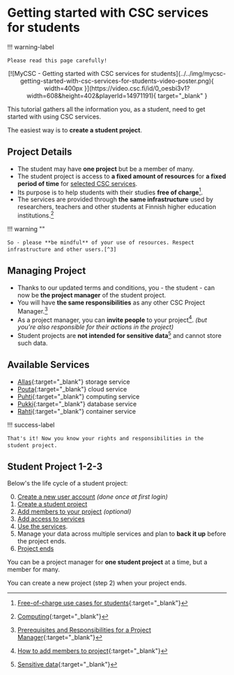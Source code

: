 # Getting started with CSC services for students

!!! warning-label

    Please read this page carefully!

<center>
[![MyCSC - Getting started with CSC services for students](../../img/mycsc-getting-started-with-csc-services-for-students-video-poster.png){ width=400px }](https://video.csc.fi/id/0_oesbi3v1?width=608&height=402&playerId=14971191){ target="_blank" }
</center>

This tutorial gathers all the information you, as a student, need to get started with using CSC services.

The easiest way is to **create a student project**.

## Project Details

- The student may have **one project** but be a member of many.
- The student project is access to **a fixed amount of resources** for **a fixed period of time** for [selected CSC services](#available-services).
- Its purpose is to help students with their studies **free of charge**[^1].
- The services are provided through **the same infrastructure** used by researchers, teachers and other students at Finnish higher education institutions.[^2]

!!! warning ""

    So - please **be mindful** of your use of resources. Respect infrastructure and other users.[^3]

## Managing Project

- Thanks to our updated terms and conditions, you - the student - can now be **the project manager** of the student project.
- You will have **the same responsibilities** as any other CSC Project Manager.[^4]
- As a project manager, you can **invite people** to your project[^5]. _(but you're also responsible for their actions in the project)_
- Student projects are **not intended for sensitive data**[^6] and cannot store such data.

## Available Services

- [Allas](../../data/Allas/index.md){:target="_blank"} storage service
- [Pouta](../../cloud/pouta/index.md){:target="_blank"} cloud service
- [Puhti](puhti_quick.md){:target="_blank"} computing service
- [Pukki](../../cloud/dbaas/index.md){:target="_blank"} database service
- [Rahti](../../cloud/rahti/index.md){:target="_blank"} container service

!!! success-label

    That's it! Now you know your rights and responsibilities in the student project.

## Student Project 1-2-3

Below's the life cycle of a student project:

0. [Create a new user account](../../accounts/how-to-create-new-user-account.md#getting-an-account-with-haka-or-virtu) _(done once at first login)_
1. [Create a student project](../../accounts/how-to-create-new-project.md#student)
2. [Add members to your project](../../accounts/how-to-add-members-to-project.md) _(optional)_
3. [Add access to services](../../accounts/how-to-add-service-access-for-project.md)
4. [Use the services](#available-services).
5. Manage your data across multiple services and plan to **back it up** before the project ends.
6. [Project ends](../../accounts/how-to-manage-your-project.md#when-the-project-is-closed)

You can be a project manager for **one student project** at a time, but a member for many.

You can create a new project (step 2) when your project ends.

[^1]: [Free-of-charge use cases for students](https://research.csc.fi/free-of-charge-use-cases#2){:target="_blank"}
[^2]: [Computing](https://research.csc.fi/computing){:target="_blank"}
[^3]: [General Terms of Use](https://research.csc.fi/general-terms-of-use){:target="_blank"}
[^4]: [Prerequisites and Responsibilities for a Project Manager](https://research.csc.fi/prerequisites-for-a-project-manager){:target="_blank"}
[^5]: [How to add members to project](../../accounts/how-to-add-members-to-project.md){:target="_blank"}
[^6]: [Sensitive data](https://research.csc.fi/sensitive-data){:target="_blank"}
